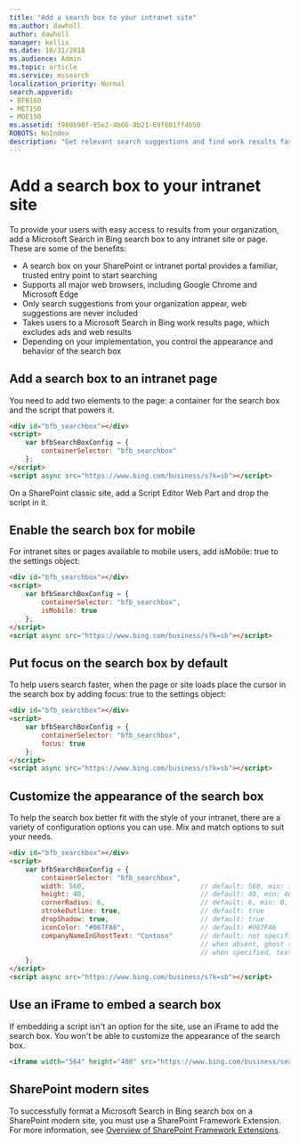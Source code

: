 ```yaml
---
title: "Add a search box to your intranet site"
ms.author: dawholl
author: dawholl
manager: kellis
ms.date: 10/31/2018
ms.audience: Admin
ms.topic: article
ms.service: mssearch
localization_priority: Normal
search.appverid:
- BFB160
- MET150
- MOE150
ms.assetid: f980b90f-95e2-4b66-8b21-69f601ff4b50
ROBOTS: NoIndex
description: "Get relevant search suggestions and find work results faster by adding a Microsoft Search search box to an intranet site or page."
---
```


# Add a search box to your intranet site

To provide your users with easy access to results from your organization, add a Microsoft Search in Bing search box to any intranet site or page. These are some of the benefits:

- A search box on your SharePoint or intranet portal provides a familiar, trusted entry point to start searching
- Supports all major web browsers, including Google Chrome and Microsoft Edge
- Only search suggestions from your organization appear, web suggestions are never included
- Takes users to a Microsoft Search in Bing work results page, which excludes ads and web results
- Depending on your implementation, you control the appearance and behavior of the search box
  
## Add a search box to an intranet page

You need to add two elements to the page: a container for the search box and the script that powers it.
  
```html
<div id="bfb_searchbox"></div>
<script>
    var bfbSearchBoxConfig = {
        containerSelector: "bfb_searchbox"
    };
</script>
<script async src="https://www.bing.com/business/s?k=sb"></script>
```

On a SharePoint classic site, add a Script Editor Web Part and drop the script in it.
  
## Enable the search box for mobile

For intranet sites or pages available to mobile users, add isMobile: true to the settings object:
  
```html
<div id="bfb_searchbox"></div>
<script>
    var bfbSearchBoxConfig = {
        containerSelector: "bfb_searchbox", 
        isMobile: true
    };
</script>
<script async src="https://www.bing.com/business/s?k=sb"></script>
```

## Put focus on the search box by default

To help users search faster, when the page or site loads place the cursor in the search box by adding focus: true to the settings object:
  
```html
<div id="bfb_searchbox"></div>
<script>
    var bfbSearchBoxConfig = {
        containerSelector: "bfb_searchbox",
        focus: true
    };
</script>
<script async src="https://www.bing.com/business/s?k=sb"></script>
```

## Customize the appearance of the search box 

To help the search box better fit with the style of your intranet, there are a variety of configuration options you can use. Mix and match options to suit your needs.

```html
<div id="bfb_searchbox"></div>
<script>
    var bfbSearchBoxConfig = {
        containerSelector: "bfb_searchbox",
        width: 560,                             // default: 560, min: 360, max: 650
        height: 40,                             // default: 40, min: 40, max: 72
        cornerRadius: 6,                        // default: 6, min: 0, max: 25                                   
        strokeOutline: true,                    // default: true
        dropShadow: true,                       // default: true
        iconColor: "#067FA6",                   // default: #067FA6
        companyNameInGhostText: "Contoso"       // default: not specified
                                                // when absent, ghost text will be "Search work and the web"
                                                // when specified, text will be "Search the web and [Contoso]"
    };
</script>
<script async src="https://www.bing.com/business/s?k=sb"></script>
```

## Use an iFrame to embed a search box

If embedding a script isn't an option for the site, use an iFrame to add the search box. You won't be able to customize the appearance of the search box.
  
```html
<iframe width="564" height="400" src="https://www.bing.com/business/searchbox"></iframe>
```

## SharePoint modern sites

To successfully format a Microsoft Search in Bing search box on a SharePoint modern site, you must use a SharePoint Framework Extension. For more information, see [Overview of SharePoint Framework Extensions](https://docs.microsoft.com/sharepoint/dev/spfx/extensions/overview-extensions).